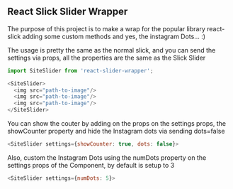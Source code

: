 ## React Slick Slider Wrapper
The purpose of this project is to make a wrap for the popular library react-slick adding some custom methods and yes, the instagram Dots... :)

The usage is pretty the same as the normal slick, and you can send the settings via props, all the properties are the same as the Slick Slider

```js
import SiteSlider from 'react-slider-wrapper';

<SiteSlider>
  <img src="path-to-image"/>
  <img src="path-to-image"/>
  <img src="path-to-image"/>
</SiteSlider>
```

You can show the couter by adding on the props on the settings props, the showCounter property and hide the Instagram dots via sending dots=false
```js 
<SiteSlider settings={showCounter: true, dots: false}>
```

Also, custom the Instagram Dots using the numDots property on the settings props of the Component, by default is setup to 3

```js 
<SiteSlider settings={numDots: 5}>

```